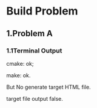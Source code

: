 # Build Problem

## 1.Problem A

### 1.1Terminal Output

cmake: ok;

make: ok.

But No generate target HTML file.

target file output false.
